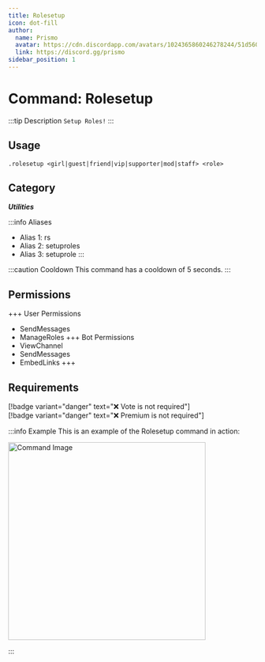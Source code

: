 ```yaml
---
title: Rolesetup
icon: dot-fill
author:
  name: Prismo
  avatar: https://cdn.discordapp.com/avatars/1024365860246278244/51d5603eff69376da9a21e86b07a75bd.png?size=2048
  link: https://discord.gg/prismo
sidebar_position: 1
---
```



# Command: Rolesetup

:::tip Description
`Setup Roles!`
:::

## Usage

```
.rolesetup <girl|guest|friend|vip|supporter|mod|staff> <role>
```

## Category

_**Utilities**_

:::info Aliases
- Alias 1: rs
- Alias 2: setuproles
- Alias 3: setuprole
:::

:::caution Cooldown
This command has a cooldown of 5 seconds.
:::

## Permissions

+++ User Permissions
- SendMessages
- ManageRoles
+++ Bot Permissions
- ViewChannel
- SendMessages
- EmbedLinks
+++

## Requirements

[!badge variant="danger" text="❌ Vote is not required"]  
[!badge variant="danger" text="❌ Premium is not required"]

:::info Example
This is an example of the Rolesetup command in action:

<img src="https://i.imgur.com/FRxTY8M.png" alt="Command Image" width="400"/>

:::

